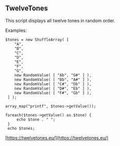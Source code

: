 ## TwelveTones

This script displays all twelve tones in random order.

Examples:

```
$tones = new ShuffleArray( [
    "A",
    "B",
    "C",
    "D",
    "E",
    "F",
    "G",
    new RandomValue( [ "Ab", "G#" ] ),
    new RandomValue( [ "Bb", "A#" ] ),
    new RandomValue( [ "C#", "Db" ] ),
    new RandomValue( [ "D#", "Eb" ] ),
    new RandomValue( [ "F#", "Gb" ] ),
 ] );
```

`array_map("printf", $tones->getValue());`

```
foreach($tones->getValue() as $tone) {
     echo $tone . " ";
 }
 echo $tones;
 ```
 
 [https://twelvetones.eu/](https://twelvetones.eu/)
